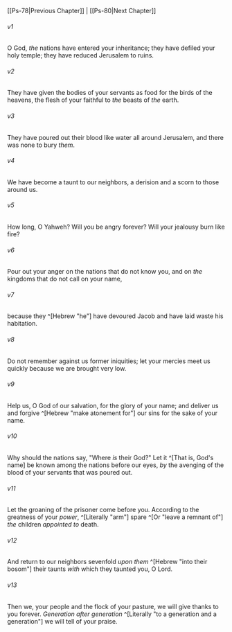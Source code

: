 ﻿---
aliases:
  - Psalms 79
---

[[Ps-78|Previous Chapter]] | [[Ps-80|Next Chapter]]

###### v1
O God, _the_ nations have entered your inheritance;
they have defiled your holy temple;
they have reduced Jerusalem to ruins.

###### v2
They have given the bodies of your servants
as food for the birds of the heavens,
the flesh of your faithful to _the_ beasts of _the_ earth.

###### v3
They have poured out their blood like water
all around Jerusalem,
and there was none to bury _them_.

###### v4
We have become a taunt to our neighbors,
a derision and a scorn to those around us.

###### v5
How long, O Yahweh? Will you be angry forever?
Will your jealousy burn like fire?

###### v6
Pour out your anger on the nations
that do not know you,
and on _the_ kingdoms
that do not call on your name,

###### v7
because they ^[Hebrew "he"] have devoured Jacob
and have laid waste his habitation.

###### v8
Do not remember against us former iniquities;
let your mercies meet us quickly
because we are brought very low.

###### v9
Help us, O God of our salvation,
for the glory of your name;
and deliver us and forgive ^[Hebrew "make atonement for"] our sins
for the sake of your name.

###### v10
Why should the nations say,
"Where _is_ their God?"
Let it ^[That is, God's name] be known among the nations before our eyes,
_by_ the avenging of the blood of your servants
that was poured out.

###### v11
Let the groaning of the prisoner come before you.
According to the greatness of your _power_, ^[Literally "arm"]
spare ^[Or "leave a remnant of"] _the_ children _appointed to_ death.

###### v12
And return to our neighbors sevenfold _upon them_ ^[Hebrew "into their bosom"]
their taunts _with_ which they taunted you, O Lord.

###### v13
Then we, your people and the flock of your pasture,
we will give thanks to you forever.
_Generation after generation_ ^[Literally "to a generation and a generation"]
we will tell of your praise.